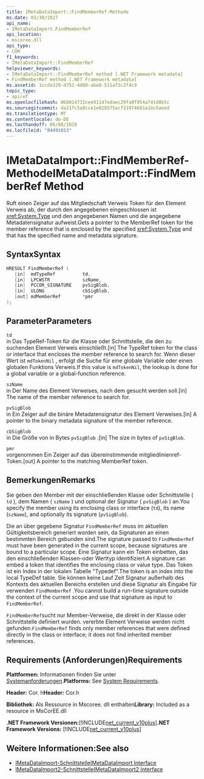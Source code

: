 ```yaml
---
title: IMetaDataImport::FindMemberRef-Methode
ms.date: 03/30/2017
api_name:
- IMetaDataImport.FindMemberRef
api_location:
- mscoree.dll
api_type:
- COM
f1_keywords:
- IMetaDataImport::FindMemberRef
helpviewer_keywords:
- IMetaDataImport::FindMemberRef method [.NET Framework metadata]
- FindMemberRef method [.NET Framework metadata]
ms.assetid: 1ccda329-d752-4d89-abe8-511af3c3f4c9
topic_type:
- apiref
ms.openlocfilehash: 068014732cee91147edaec29fa0f954a741d8b5c
ms.sourcegitcommit: da21fc5a8cce1e028575acf31974681a1bc5aeed
ms.translationtype: MT
ms.contentlocale: de-DE
ms.lasthandoff: 06/08/2020
ms.locfileid: "84491653"
---
```

# <a name="imetadataimportfindmemberref-method"></a><span data-ttu-id="794e1-102">IMetaDataImport::FindMemberRef-Methode</span><span class="sxs-lookup"><span data-stu-id="794e1-102">IMetaDataImport::FindMemberRef Method</span></span>
<span data-ttu-id="794e1-103">Ruft einen Zeiger auf das Mitgliedschaft Verweis Token für den Element Verweis ab, der durch den angegebenen eingeschlossen ist <xref:System.Type> und den angegebenen Namen und die angegebene Metadatensignatur aufweist.</span><span class="sxs-lookup"><span data-stu-id="794e1-103">Gets a pointer to the MemberRef token for the member reference that is enclosed by the specified <xref:System.Type> and that has the specified name and metadata signature.</span></span>  
  
## <a name="syntax"></a><span data-ttu-id="794e1-104">Syntax</span><span class="sxs-lookup"><span data-stu-id="794e1-104">Syntax</span></span>  
  
```cpp  
HRESULT FindMemberRef (  
   [in]  mdTypeRef          td,  
   [in]  LPCWSTR            szName,
   [in]  PCCOR_SIGNATURE    pvSigBlob,
   [in]  ULONG              cbSigBlob,
   [out] mdMemberRef        *pmr  
);  
```  
  
## <a name="parameters"></a><span data-ttu-id="794e1-105">Parameter</span><span class="sxs-lookup"><span data-stu-id="794e1-105">Parameters</span></span>  
 `td`  
 <span data-ttu-id="794e1-106">in Das TypeRef-Token für die Klasse oder Schnittstelle, die den zu suchenden Element Verweis einschließt.</span><span class="sxs-lookup"><span data-stu-id="794e1-106">[in] The TypeRef token for the class or interface that encloses the member reference to search for.</span></span> <span data-ttu-id="794e1-107">Wenn dieser Wert ist `mdTokenNil` , erfolgt die Suche für eine globale Variable oder einen globalen Funktions Verweis.</span><span class="sxs-lookup"><span data-stu-id="794e1-107">If this value is `mdTokenNil`, the lookup is done for a global variable or a global-function reference.</span></span>  
  
 `szName`  
 <span data-ttu-id="794e1-108">in Der Name des Element Verweises, nach dem gesucht werden soll.</span><span class="sxs-lookup"><span data-stu-id="794e1-108">[in] The name of the member reference to search for.</span></span>  
  
 `pvSigBlob`  
 <span data-ttu-id="794e1-109">in Ein Zeiger auf die binäre Metadatensignatur des Element Verweises.</span><span class="sxs-lookup"><span data-stu-id="794e1-109">[in] A pointer to the binary metadata signature of the member reference.</span></span>  
  
 `cbSigBlob`  
 <span data-ttu-id="794e1-110">in Die Größe von in Bytes `pvSigBlob` .</span><span class="sxs-lookup"><span data-stu-id="794e1-110">[in] The size in bytes of `pvSigBlob`.</span></span>  
  
 `pmr`  
 <span data-ttu-id="794e1-111">vorgenommen Ein Zeiger auf das übereinstimmende mitgliedlinienref-Token.</span><span class="sxs-lookup"><span data-stu-id="794e1-111">[out] A pointer to the matching MemberRef token.</span></span>  
  
## <a name="remarks"></a><span data-ttu-id="794e1-112">Bemerkungen</span><span class="sxs-lookup"><span data-stu-id="794e1-112">Remarks</span></span>  
 <span data-ttu-id="794e1-113">Sie geben den Member mit der einschließenden Klasse oder Schnittstelle ( `td` ), dem Namen ( `szName` ) und optional der Signatur ( `pvSigBlob` ) an.</span><span class="sxs-lookup"><span data-stu-id="794e1-113">You specify the member using its enclosing class or interface (`td`), its name (`szName`), and optionally its signature (`pvSigBlob`).</span></span>  
  
 <span data-ttu-id="794e1-114">Die an über gegebene Signatur `FindMemberRef` muss im aktuellen Gültigkeitsbereich generiert worden sein, da Signaturen an einen bestimmten Bereich gebunden sind.</span><span class="sxs-lookup"><span data-stu-id="794e1-114">The signature passed to `FindMemberRef` must have been generated in the current scope, because signatures are bound to a particular scope.</span></span> <span data-ttu-id="794e1-115">Eine Signatur kann ein Token einbetten, das den einschließenden Klassen-oder Werttyp identifiziert.</span><span class="sxs-lookup"><span data-stu-id="794e1-115">A signature can embed a token that identifies the enclosing class or value type.</span></span> <span data-ttu-id="794e1-116">Das Token ist ein Index in der lokalen Tabelle "Typedef".</span><span class="sxs-lookup"><span data-stu-id="794e1-116">The token is an index into the local TypeDef table.</span></span> <span data-ttu-id="794e1-117">Sie können keine Lauf Zeit Signatur außerhalb des Kontexts des aktuellen Bereichs erstellen und diese Signatur als Eingabe für verwenden `FindMemberRef` .</span><span class="sxs-lookup"><span data-stu-id="794e1-117">You cannot build a run-time signature outside the context of the current scope and use that signature as input to `FindMemberRef`.</span></span>  
  
 <span data-ttu-id="794e1-118">`FindMemberRef`sucht nur Member-Verweise, die direkt in der Klasse oder Schnittstelle definiert wurden. vererbte Element Verweise werden nicht gefunden.</span><span class="sxs-lookup"><span data-stu-id="794e1-118">`FindMemberRef` finds only member references that were defined directly in the class or interface; it does not find inherited member references.</span></span>  
  
## <a name="requirements"></a><span data-ttu-id="794e1-119">Requirements (Anforderungen)</span><span class="sxs-lookup"><span data-stu-id="794e1-119">Requirements</span></span>  
 <span data-ttu-id="794e1-120">**Plattformen:** Informationen finden Sie unter [Systemanforderungen](../../get-started/system-requirements.md).</span><span class="sxs-lookup"><span data-stu-id="794e1-120">**Platforms:** See [System Requirements](../../get-started/system-requirements.md).</span></span>  
  
 <span data-ttu-id="794e1-121">**Header:** Cor. h</span><span class="sxs-lookup"><span data-stu-id="794e1-121">**Header:** Cor.h</span></span>  
  
 <span data-ttu-id="794e1-122">**Bibliothek:** Als Ressource in Mscoree. dll enthalten</span><span class="sxs-lookup"><span data-stu-id="794e1-122">**Library:** Included as a resource in MsCorEE.dll</span></span>  
  
 <span data-ttu-id="794e1-123">**.NET Framework Versionen:**[!INCLUDE[net_current_v10plus](../../../../includes/net-current-v10plus-md.md)]</span><span class="sxs-lookup"><span data-stu-id="794e1-123">**.NET Framework Versions:** [!INCLUDE[net_current_v10plus](../../../../includes/net-current-v10plus-md.md)]</span></span>  
  
## <a name="see-also"></a><span data-ttu-id="794e1-124">Weitere Informationen:</span><span class="sxs-lookup"><span data-stu-id="794e1-124">See also</span></span>

- [<span data-ttu-id="794e1-125">IMetaDataImport-Schnittstelle</span><span class="sxs-lookup"><span data-stu-id="794e1-125">IMetaDataImport Interface</span></span>](imetadataimport-interface.md)
- [<span data-ttu-id="794e1-126">IMetaDataImport2-Schnittstelle</span><span class="sxs-lookup"><span data-stu-id="794e1-126">IMetaDataImport2 Interface</span></span>](imetadataimport2-interface.md)
